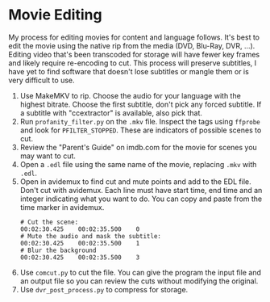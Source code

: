 # Movie Editing

My process for editing movies for content and language follows. It's best to edit the movie using the native rip from
the media (DVD, Blu-Ray, DVR, ...). Editing video that's been transcoded for storage will have fewer key frames and
likely require re-encoding to cut. This process will preserve subtitles, I have yet to find software that doesn't lose
subtitles or mangle them or is very difficult to use.

1. Use MakeMKV to rip. Choose the audio for your language with the highest bitrate. Choose the first subtitle, don't pick any forced subtitle. If a subtitle with "ccextractor" is available, also pick that.
2. Run `profanity_filter.py` on the `.mkv` file. Inspect the tags using `ffprobe` and look for `PFILTER_STOPPED`. These are indicators of possible scenes to cut.
3. Review the "Parent's Guide" on imdb.com for the movie for scenes you may want to cut.
4. Open a `.edl` file using the same name of the movie, replacing `.mkv` with `.edl`.
5. Open in avidemux to find cut and mute points and add to the EDL file. Don't cut with avidemux. Each line must have start time, end time and an integer indicating what you want to do. You can copy and paste from the time marker in avidemux.
    ```
    # Cut the scene:
    00:02:30.425    00:02:35.500    0
    # Mute the audio and mask the subtitle:
    00:02:30.425    00:02:35.500    1
    # Blur the background
    00:02:30.425    00:02:35.500    3
    ```
6. Use `comcut.py` to cut the file. You can give the program the input file and an output file so you can review the cuts without modifying the original.
7. Use `dvr_post_process.py` to compress for storage.
